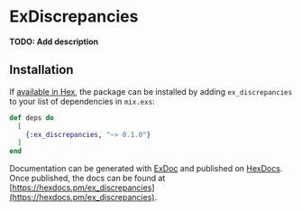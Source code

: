# ExDiscrepancies

**TODO: Add description**

## Installation

If [available in Hex](https://hex.pm/docs/publish), the package can be installed
by adding `ex_discrepancies` to your list of dependencies in `mix.exs`:

```elixir
def deps do
  [
    {:ex_discrepancies, "~> 0.1.0"}
  ]
end
```

Documentation can be generated with [ExDoc](https://github.com/elixir-lang/ex_doc)
and published on [HexDocs](https://hexdocs.pm). Once published, the docs can
be found at [https://hexdocs.pm/ex_discrepancies](https://hexdocs.pm/ex_discrepancies).

